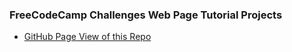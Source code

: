 ### FreeCodeCamp Challenges Web Page Tutorial Projects

* [GitHub Page View of this Repo](https://trentspalmer.github.io/fcc_challenges)
